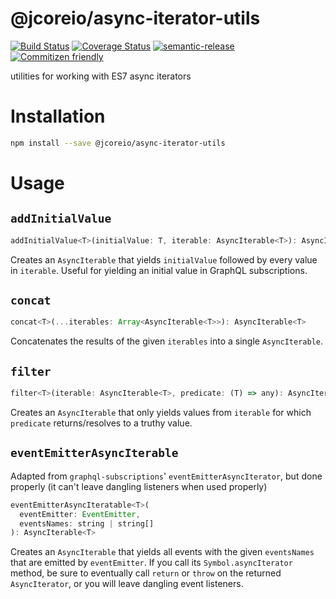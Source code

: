 # @jcoreio/async-iterator-utils

[![Build Status](https://travis-ci.org/jcoreio/async-iterator-utils.svg?branch=master)](https://travis-ci.org/jcoreio/async-iterator-utils)
[![Coverage Status](https://codecov.io/gh/jcoreio/async-iterator-utils/branch/master/graph/badge.svg)](https://codecov.io/gh/jcoreio/async-iterator-utils)
[![semantic-release](https://img.shields.io/badge/%20%20%F0%9F%93%A6%F0%9F%9A%80-semantic--release-e10079.svg)](https://github.com/semantic-release/semantic-release)
[![Commitizen friendly](https://img.shields.io/badge/commitizen-friendly-brightgreen.svg)](http://commitizen.github.io/cz-cli/)

utilities for working with ES7 async iterators

# Installation

```sh
npm install --save @jcoreio/async-iterator-utils
```

# Usage

## `addInitialValue`

```js
addInitialValue<T>(initialValue: T, iterable: AsyncIterable<T>): AsyncIterable<T>
```

Creates an `AsyncIterable` that yields `initialValue` followed by every value
in `iterable`.  Useful for yielding an initial value in GraphQL subscriptions.

## `concat`

```js
concat<T>(...iterables: Array<AsyncIterable<T>>): AsyncIterable<T>
```

Concatenates the results of the given `iterables` into a single `AsyncIterable`.

## `filter`

```js
filter<T>(iterable: AsyncIterable<T>, predicate: (T) => any): AsyncIterable<T>
```

Creates an `AsyncIterable` that only yields values from `iterable` for which
`predicate` returns/resolves to a truthy value.

## `eventEmitterAsyncIterable`

Adapted from `graphql-subscriptions`' `eventEmitterAsyncIterator`, but done properly
(it can't leave dangling listeners when used properly)

```js
eventEmitterAsyncIteratable<T>(
  eventEmitter: EventEmitter,
  eventsNames: string | string[]
): AsyncIterable<T>
```

Creates an `AsyncIterable` that yields all events with the given `eventsNames` that
are emitted by `eventEmitter`.
If you call its `Symbol.asyncIterator` method, be sure to eventually call `return`
or `throw` on the returned `AsyncIterator`, or you will leave dangling event listeners.

